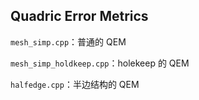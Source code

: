 ## Quadric Error Metrics

`mesh_simp.cpp`：普通的 QEM

`mesh_simp_holdkeep.cpp`：holekeep 的 QEM

`halfedge.cpp`：半边结构的 QEM





